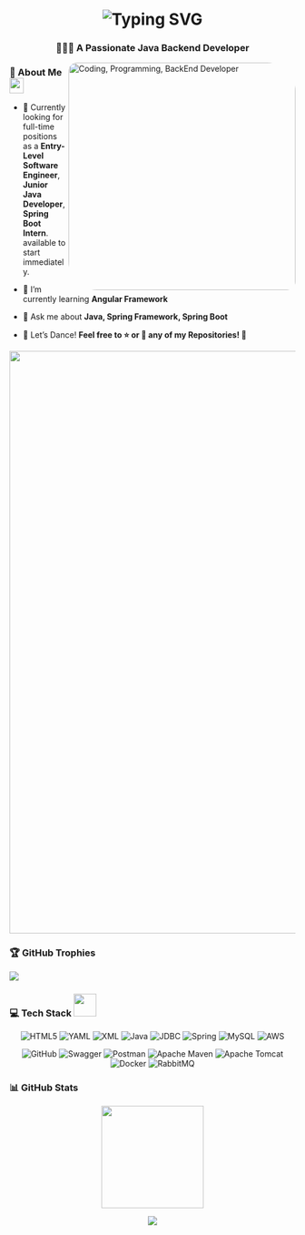 
<h1 align="center">
<img src="https://readme-typing-svg.herokuapp.com?center=true&font=Righteous&size=35&pause=1000&color=F76F14&width=500&height=60&lines=Hi+Everyone!+%F0%9F%91%8B;I'm+Surya+Teja" alt="Typing SVG"/>
</h1>
<h3 align="center">👨🏼‍💻 A Passionate Java Backend Developer </h3>
<img align="right" width="400" style="border-radius: 15px 50px;" alt="Coding, Programming, BackEnd Developer" src="https://cdn.dribbble.com/users/1162077/screenshots/4649464/skatter-programmer.gif">

### 💫 About Me <img src="https://media.giphy.com/media/pDh3IDoUswmZrqdRip/giphy.gif" height="27px" width="25px">

- 👀 Currently looking for full-time positions as a **Entry-Level Software Engineer**, **Junior Java Developer**, **Spring Boot Intern**. available to start immediately.

- 🌱 I’m currently learning **Angular Framework**

- 💬 Ask me about **Java, Spring Framework, Spring Boot**

- 🕺 Let’s Dance! **Feel free to ⭐ or 🍴 any of my Repositories! 🚀**

<div align="center">

<img src="https://www.animatedimages.org/data/media/562/animated-line-image-0184.gif" width="1024"/>

</div>

### 🏆 GitHub Trophies

![](https://github-profile-trophy.vercel.app/?username=SURYA-TEJA-BTECH&theme=radical&no-frame=false&no-bg=false&margin-w=4)



### 💻 Tech Stack <img src='https://user-images.githubusercontent.com/74038190/206662607-d9e7591e-bbf9-42f9-9386-29efc927bc16.gif' width="40">

<div align="center">


![HTML5](https://img.shields.io/badge/html5-%23E34F26.svg?style=flat&logo=html5&logoColor=white)
![YAML](https://img.shields.io/badge/yaml-%23ffffff.svg?style=flat&logo=yaml&logoColor=151515)
![XML](https://img.shields.io/badge/XML-FF6600?style=flat&logo=xml&logoColor=white)
![Java](https://img.shields.io/badge/Java-%23ED8B00.svg?style=flat&logo=java&logoColor=white)
![JDBC](https://img.shields.io/badge/JDBC-%23007396.svg?style=flat&logo=jdbc&logoColor=white)
![Spring](https://img.shields.io/badge/spring-%236DB33F.svg?style=flat&logo=spring&logoColor=white)
![MySQL](https://img.shields.io/badge/mysql-%2300f.svg?style=flat&logo=mysql&logoColor=white)
![AWS](https://img.shields.io/badge/Amazon%20AWS-232F3E?style=flat&logo=amazon-aws&logoColor=white)



![GitHub](https://img.shields.io/badge/github-%23121011.svg?style=flat&logo=github&logoColor=white)
![Swagger](https://img.shields.io/badge/-Swagger-%23Clojure?style=flat&logo=swagger&logoColor=white)
![Postman](https://img.shields.io/badge/Postman-FF6C37?style=flat&logo=postman&logoColor=white)
![Apache Maven](https://img.shields.io/badge/Apache%20Maven-C71A36?style=flat&logo=Apache%20Maven&logoColor=white)
![Apache Tomcat](https://img.shields.io/badge/apache%20tomcat-%23F8DC75.svg?style=flat&logo=apache-tomcat&logoColor=black)
![Docker](https://img.shields.io/badge/docker-%230db7ed.svg?style=flat&logo=docker&logoColor=white)
![RabbitMQ](https://img.shields.io/badge/rabbitmq-%23FF6600.svg?style=flat&logo=rabbitmq&logoColor=white)



</div>


### 📊 GitHub Stats

<div align="center">

<img src="http://github-profile-summary-cards.vercel.app/api/cards/profile-details?username=SURYA-TEJA-BTECH&theme=2077" height="180em"/>

![](https://github-readme-stats.vercel.app/api/top-langs/?username=SURYA-TEJA-BTECH&theme=synthwave&hide_border=false&include_all_commits=true&count_private=true&layout=compact)
<br/>


</div>

